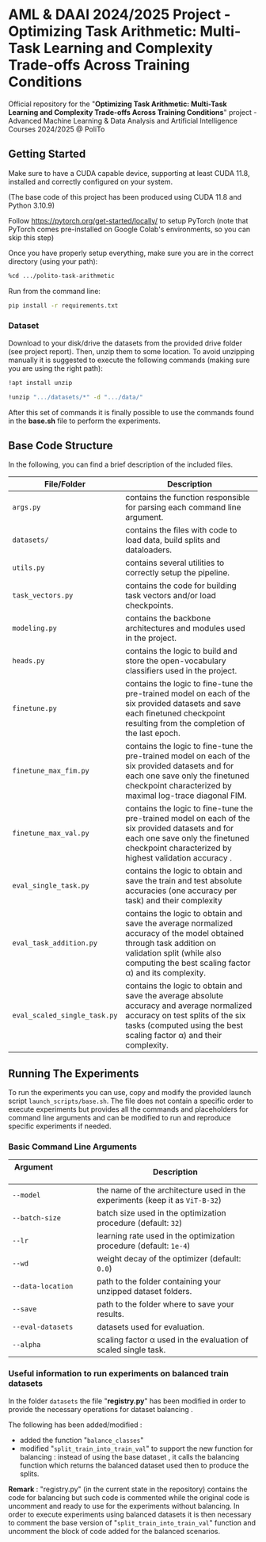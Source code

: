 # AML & DAAI 2024/2025 Project - Optimizing Task Arithmetic: Multi-Task Learning and Complexity Trade-offs Across Training Conditions
Official repository for the "__Optimizing Task Arithmetic: Multi-Task Learning and Complexity Trade-offs Across Training Conditions__" project - Advanced Machine Learning & Data Analysis and Artificial Intelligence Courses 2024/2025 @ PoliTo

## Getting Started
Make sure to have a CUDA capable device, supporting at least CUDA 11.8, installed and correctly configured on your system. 

(The base code of this project has been produced using CUDA 11.8 and Python 3.10.9)

Follow https://pytorch.org/get-started/locally/ to setup PyTorch (note that PyTorch comes pre-installed on Google Colab's environments, so you can skip this step)

Once you have properly setup everything, make sure you are in the correct directory (using your path):
```bash
%cd .../polito-task-arithmetic
```
Run from the command line:
```bash
pip install -r requirements.txt
```


### Dataset
Download to your disk/drive the datasets from the provided drive folder (see project report). Then, unzip them to some location.
To avoid unzipping manually it is suggested to execute the following commands (making sure you are using the right path):
```bash
!apt install unzip
```
```bash
!unzip ".../datasets/*" -d ".../data/"
```
After this set of commands it is finally possible to use the commands found in the __base.sh__ file to perform the experiments.

## Base Code Structure
In the following, you can find a brief description of the included files.

| File/Folder | Description |
| ---- | ----------- |
| `args.py` | contains the function responsible for parsing each command line argument. |
| `datasets/` | contains the files with code to load data, build splits and dataloaders. |
| `utils.py` | contains several utilities to correctly setup the pipeline. |
| `task_vectors.py` | contains the code for building task vectors and/or load checkpoints. |
| `modeling.py` | contains the backbone architectures and modules used in the project. |
| `heads.py` | contains the logic to build and store the open-vocabulary classifiers used in the project. |
| `finetune.py` | contains the logic to fine-tune the pre-trained model on each of the six provided datasets and save each finetuned checkpoint resulting from the completion of the last epoch. |
| `finetune_max_fim.py` | contains the logic to fine-tune the pre-trained model on each of the six provided datasets and for each one save only the finetuned checkpoint characterized by maximal log-trace diagonal FIM. |
| `finetune_max_val.py` | contains the logic to fine-tune the pre-trained model on each of the six provided datasets and for each one save only the finetuned checkpoint characterized by highest validation accuracy . |
| `eval_single_task.py` | contains the logic to obtain and save the train and test absolute accuracies (one accuracy per task) and their complexity |
| `eval_task_addition.py` | contains the logic to obtain and save the average normalized accuracy of the model obtained through task addition on validation split (while also computing the best scaling factor α) and its complexity. |
| `eval_scaled_single_task.py` | contains the logic to obtain and save the average absolute accuracy and average normalized accuracy on test splits of the six tasks (computed using the best scaling factor α) and their complexity. |

## Running The Experiments
To run the experiments you can use, copy and modify the provided launch script `launch_scripts/base.sh`. The file does not contain a specific order to execute experiments but provides all the commands and placeholders for command line arguments and can be modified to run and reproduce specific experiments if needed.

### Basic Command Line Arguments
| Argument &nbsp; &nbsp; &nbsp; &nbsp; &nbsp; &nbsp; &nbsp; &nbsp; &nbsp; &nbsp; &nbsp; &nbsp; &nbsp; &nbsp; &nbsp; &nbsp; &nbsp;&nbsp; &nbsp;  | Description |
| -------- | ----------- |
| `--model` | the name of the architecture used in the experiments (keep it as `ViT-B-32`) |
| `--batch-size` | batch size used in the optimization procedure (default: `32`) |
| `--lr` | learning rate used in the optimization procedure (default: `1e-4`) |
| `--wd` | weight decay of the optimizer (default: `0.0`) |
| `--data-location` | path to the folder containing your unzipped dataset folders. |
| `--save` | path to the folder where to save your results. |
| `--eval-datasets` | datasets used for evaluation. |
| `--alpha` | scaling factor α used in the evaluation of scaled single task. |

### Useful information to run experiments on balanced train datasets

In the folder `datasets` the file "**registry.py**" has been modified in order to provide the necessary operations for dataset balancing .

The following has been added/modified : 
- added the function "`balance_classes`"
- modified "`split_train_into_train_val`" to support the new function for balancing : instead of using the base dataset , it calls the balancing function which returns the balanced dataset used then to produce the splits.

**Remark** : "registry.py" (in the current state in the repository) contains the code for balancing but such code is commented while the original code is uncomment and ready to use for the experiments without balancing. In order to execute experiments using balanced datasets it is then necessary to comment the base version of "`split_train_into_train_val`" function and uncomment the block of code added for the balanced scenarios.